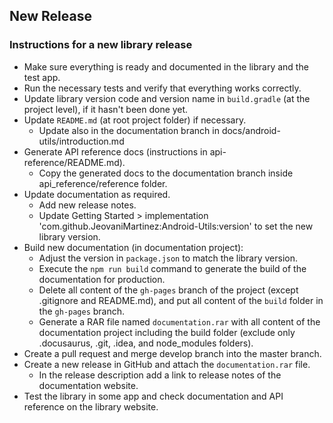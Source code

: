 ## New Release

### Instructions for a new library release

- Make sure everything is ready and documented in the library and the test app.
- Run the necessary tests and verify that everything works correctly.
- Update library version code and version name in `build.gradle` (at the project level), if it hasn't been done yet.
- Update `README.md` (at root project folder) if necessary.
    - Update also in the documentation branch in docs/android-utils/introduction.md
- Generate API reference docs (instructions in api-reference/README.md).
    - Copy the generated docs to the documentation branch inside api_reference/reference folder.
- Update documentation as required.
    - Add new release notes.
    - Update Getting Started > implementation 'com.github.JeovaniMartinez:Android-Utils:version' to set the new library version.
- Build new documentation (in documentation project):
    - Adjust the version in `package.json` to match the library version.
    - Execute the `npm run build` command to generate the build of the documentation for production.
    - Delete all content of the `gh-pages` branch of the project (except .gitignore and README.md), and put all content of the `build` folder in the `gh-pages` branch.
    - Generate a RAR file named `documentation.rar` with all content of the documentation project including the build folder (exclude only .docusaurus, .git, .idea, and node_modules folders).
- Create a pull request and merge develop branch into the master branch.
- Create a new release in GitHub and attach the `documentation.rar` file.
    - In the release description add a link to release notes of the documentation website.
- Test the library in some app and check documentation and API reference on the library website.
